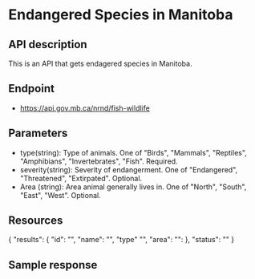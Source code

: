 # Endangered Species in Manitoba
## API description
This is an API that gets endagered species in Manitoba. 


## Endpoint
- https://api.gov.mb.ca/nrnd/fish-wildlife


## Parameters
- type(string): Type of animals. One of "Birds", "Mammals", "Reptiles", "Amphibians", "Invertebrates", "Fish". Required.
- severity(string): Severity of endangerment. One of "Endangered", "Threatened", "Extirpated". Optional.
- Area (string): Area animal generally lives in. One of "North", "South", "East", "West". Optional.


## Resources
{
  "results":
  {
    "id": "",
    "name": "",
    "type" "",
    "area":
    "":
  },
  "status": ""
}


## Sample response


